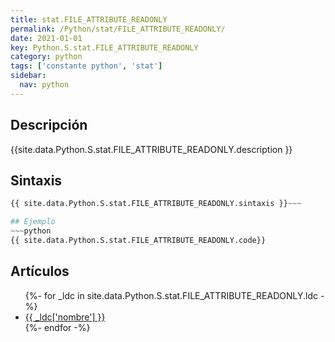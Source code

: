 ```yaml
---
title: stat.FILE_ATTRIBUTE_READONLY
permalink: /Python/stat/FILE_ATTRIBUTE_READONLY/
date: 2021-01-01
key: Python.S.stat.FILE_ATTRIBUTE_READONLY
category: python
tags: ['constante python', 'stat']
sidebar: 
  nav: python
---
```


## Descripción
{{site.data.Python.S.stat.FILE_ATTRIBUTE_READONLY.description }}

## Sintaxis
~~~python
{{ site.data.Python.S.stat.FILE_ATTRIBUTE_READONLY.sintaxis }}~~~

## Ejemplo
~~~python
{{ site.data.Python.S.stat.FILE_ATTRIBUTE_READONLY.code}}
~~~

## Artículos
<ul>
{%- for _ldc in site.data.Python.S.stat.FILE_ATTRIBUTE_READONLY.ldc -%}
   <li>
       <a href="{{_ldc['url'] }}">{{ _ldc['nombre'] }}</a>
   </li>
{%- endfor -%}
</ul>
